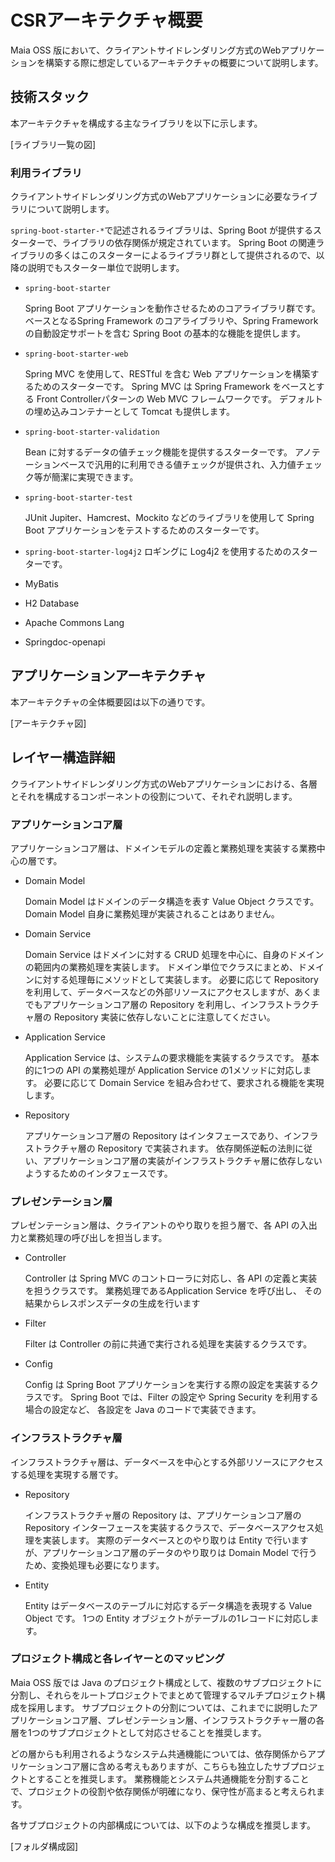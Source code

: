 # CSRアーキテクチャ概要

Maia OSS 版において、クライアントサイドレンダリング方式のWebアプリケーションを構築する際に想定しているアーキテクチャの概要について説明します。

## 技術スタック

<!--
- 概要編で挙げた図をライブラリレベルまで詳細化した図。
- このレベル <https://terasolunaorg.github.io/guideline/5.7.0.RELEASE/ja/Overview/FrameworkStack.html#software-framework>
-->

本アーキテクチャを構成する主なライブラリを以下に示します。

[ライブラリ一覧の図]

### 利用ライブラリ
<!--
- 技術スタックの図で記載したライブラリ一つ一つの説明。
- Spring系ライブラリ、という書き方ではなく、実際にサンプルAPに組み込むものを具体的に書く。
    - 基本的には簡易な機能説明でよいが、プロジェクト側で設定が必要なものなどはある程度具体的な使い方まで説明。（今回は書かないが、Spring Securityなど）
-->
クライアントサイドレンダリング方式のWebアプリケーションに必要なライブラリについて説明します。

`spring-boot-starter-*`で記述されるライブラリは、Spring Boot が提供するスターターで、ライブラリの依存関係が規定されています。
Spring Boot の関連ライブラリの多くはこのスターターによるライブラリ群として提供されるので、以降の説明でもスターター単位で説明します。

- `spring-boot-starter`
  
    Spring Boot アプリケーションを動作させるためのコアライブラリ群です。
    ベースとなるSpring Framework のコアライブラリや、Spring Framework の自動設定サポートを含む Spring Boot の基本的な機能を提供します。

- `spring-boot-starter-web`

    Spring MVC を使用して、RESTful を含む Web アプリケーションを構築するためのスターターです。
    Spring MVC は Spring Framework をベースとする Front Controllerパターンの Web MVC フレームワークです。
    デフォルトの埋め込みコンテナーとして Tomcat も提供します。

- `spring-boot-starter-validation`

    Bean に対するデータの値チェック機能を提供するスターターです。
    アノテーションベースで汎用的に利用できる値チェックが提供され、入力値チェック等が簡潔に実現できます。

- `spring-boot-starter-test`

    JUnit Jupiter、Hamcrest、Mockito などのライブラリを使用して Spring Boot アプリケーションをテストするためのスターターです。

- `spring-boot-starter-log4j2`
    ロギングに Log4j2 を使用するためのスターターです。

- MyBatis
- H2 Database
- Apache Commons Lang
- Springdoc-openapi

## アプリケーションアーキテクチャ
<!--
- 本アーキテクチャの全体概要図。以下のことが伝わるように
    - クリーンアーキテクチャを基本としていること
    - アプリケーションコア層/プレゼンテーション層/インフラストラクチャ層の各名称と依存関係
    - 各層に含まれる主要なコンポーネント（Controller、Domain Modelなど重要なものだけ。図が煩雑になりすぎる場合は、次節で解説しているので割愛も可）
    - システム共通機能は、ここには出てこなくてよい（役割としては単なる部品であり、アーキテクチャ図に含めると説明しにくい。）
- クリーンアーキテクチャ、レイヤードアーキテクチャ、ＤＤＤの知識は前提にしてよい（リンク先だけ提示）
-->

本アーキテクチャの全体概要図は以下の通りです。

[アーキテクチャ図]

## レイヤー構造詳細
<!--
- 各レイヤーとそれを構成するコンポーネントの役割を解説。
- 各種DTOなども含める。
- レイヤーをまたぐコンポーネントの依存関係も示す。とくにRepository関連は分かりやすいように図示。
- ここを参考に <http://terasolunaorg.github.io/guideline/current/ja/Overview/ApplicationLayering.html>
-->

クライアントサイドレンダリング方式のWebアプリケーションにおける、各層とそれを構成するコンポーネントの役割について、それぞれ説明します。

### アプリケーションコア層

アプリケーションコア層は、ドメインモデルの定義と業務処理を実装する業務中心の層です。

- Domain Model

    Domain Model はドメインのデータ構造を表す Value Object クラスです。
    Domain Model 自身に業務処理が実装されることはありません。

- Domain Service

    Domain Service はドメインに対する CRUD 処理を中心に、自身のドメインの範囲内の業務処理を実装します。
    ドメイン単位でクラスにまとめ、ドメインに対する処理毎にメソッドとして実装します。
    必要に応じて Repository を利用して、データベースなどの外部リソースにアクセスしますが、あくまでもアプリケーションコア層の Repository を利用し、インフラストラクチャ層の Repository 実装に依存しないことに注意してください。

- Application Service

    Application Service は、システムの要求機能を実装するクラスです。
    基本的に1つの API の業務処理が Application Service の1メソッドに対応します。
    必要に応じて Domain Service を組み合わせて、要求される機能を実現します。

- Repository
  
    アプリケーションコア層の Repository はインタフェースであり、インフラストラクチャ層の Repository で実装されます。
    依存関係逆転の法則に従い、アプリケーションコア層の実装がインフラストラクチャ層に依存しないようするためのインタフェースです。

### プレゼンテーション層

プレゼンテーション層は、クライアントのやり取りを担う層で、各 API の入出力と業務処理の呼び出しを担当します。

- Controller
  
    Controller は Spring MVC のコントローラに対応し、各 API の定義と実装を担うクラスです。
    業務処理であるApplication Service を呼び出し、
    その結果からレスポンスデータの生成を行います

- Filter
  
    Filter は Controller の前に共通で実行される処理を実装するクラスです。

- Config

    Config は Spring Boot アプリケーションを実行する際の設定を実装するクラスです。
    Spring Boot では、Filter の設定や Spring Security を利用する場合の設定など、 各設定を Java のコードで実装できます。

### インフラストラクチャ層

インフラストラクチャ層は、データベースを中心とする外部リソースにアクセスする処理を実現する層です。

- Repository
  
    インフラストラクチャ層の Repository は、アプリケーションコア層の Repository インターフェースを実装するクラスで、データベースアクセス処理を実装します。
    実際のデータベースとのやり取りは Entity で行いますが、アプリケーションコア層のデータのやり取りは Domain Model で行うため、変換処理も必要になります。

- Entity

    Entity はデータベースのテーブルに対応するデータ構造を表現する Value Object です。
    1つの Entity オブジェクトがテーブルの1レコードに対応します。

### プロジェクト構成と各レイヤーとのマッピング
<!--
- Maia OSS 版が推奨する Java プロジェクトの構成（マルチプロジェクト構成）と各レイヤーのマッピング。
- 各レイヤーに相当するプロジェクトの内部構成についても簡単に示す。（ディレクトリ構造を示す程度でよい）
- システム共通機能についても軽く触れる。
    - どの層からも参照される共通機能を提供する。
    - アプリケーションコア層に実装してもよいが、特に中規模以上の開発などにおいてシステム共通化チームからの提供物を別ライブラリとして分けておいた方が保守性が高まると考えられるため、別プロジェクトにすることを推奨。
- 参考 <http://terasolunaorg.github.io/guideline/current/ja/Overview/ApplicationLayering.html#application-layering-project-structure>
-->

Maia OSS 版では Java のプロジェクト構成として、複数のサブプロジェクトに分割し、それらをルートプロジェクトでまとめて管理するマルチプロジェクト構成を採用します。
サブプロジェクトの分割については、これまでに説明したアプリケーションコア層、プレゼンテーション層、インフラストラクチャー層の各層を1つのサブプロジェクトとして対応させることを推奨します。

どの層からも利用されるようなシステム共通機能については、依存関係からアプリケーションコア層に含める考えもありますが、こちらも独立したサブプロジェクトとすることを推奨します。
業務機能とシステム共通機能を分割することで、プロジェクトの役割や依存関係が明確になり、保守性が高まると考えられます。

各サブプロジェクトの内部構成については、以下のような構成を推奨します。

[フォルダ構成図]

